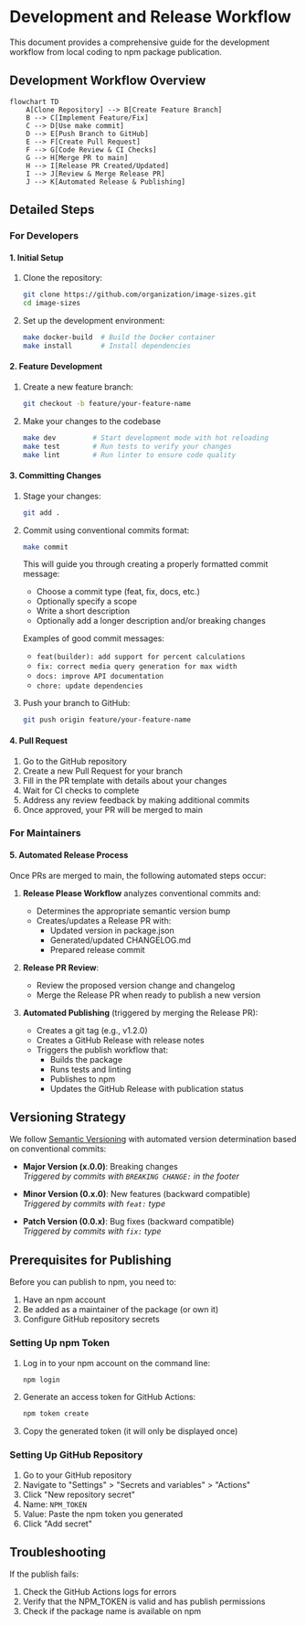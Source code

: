 # Development and Release Workflow

This document provides a comprehensive guide for the development workflow from local coding to npm package publication.

## Development Workflow Overview

```mermaid
flowchart TD
    A[Clone Repository] --> B[Create Feature Branch]
    B --> C[Implement Feature/Fix]
    C --> D[Use make commit]
    D --> E[Push Branch to GitHub]
    E --> F[Create Pull Request]
    F --> G[Code Review & CI Checks]
    G --> H[Merge PR to main]
    H --> I[Release PR Created/Updated]
    I --> J[Review & Merge Release PR]
    J --> K[Automated Release & Publishing]
```

## Detailed Steps

### For Developers

#### 1. Initial Setup

1. Clone the repository:

   ```bash
   git clone https://github.com/organization/image-sizes.git
   cd image-sizes
   ```

2. Set up the development environment:

   ```bash
   make docker-build  # Build the Docker container
   make install       # Install dependencies
   ```

#### 2. Feature Development

1. Create a new feature branch:

   ```bash
   git checkout -b feature/your-feature-name
   ```

2. Make your changes to the codebase

   ```bash
   make dev         # Start development mode with hot reloading
   make test        # Run tests to verify your changes
   make lint        # Run linter to ensure code quality
   ```

#### 3. Committing Changes

1. Stage your changes:

   ```bash
   git add .
   ```

2. Commit using conventional commits format:

   ```bash
   make commit
   ```

   This will guide you through creating a properly formatted commit message:
   - Choose a commit type (feat, fix, docs, etc.)
   - Optionally specify a scope
   - Write a short description
   - Optionally add a longer description and/or breaking changes

   Examples of good commit messages:
   - `feat(builder): add support for percent calculations`
   - `fix: correct media query generation for max width`
   - `docs: improve API documentation`
   - `chore: update dependencies`

3. Push your branch to GitHub:

   ```bash
   git push origin feature/your-feature-name
   ```

#### 4. Pull Request

1. Go to the GitHub repository
2. Create a new Pull Request for your branch
3. Fill in the PR template with details about your changes
4. Wait for CI checks to complete
5. Address any review feedback by making additional commits
6. Once approved, your PR will be merged to main

### For Maintainers

#### 5. Automated Release Process

Once PRs are merged to main, the following automated steps occur:

1. **Release Please Workflow** analyzes conventional commits and:
   - Determines the appropriate semantic version bump
   - Creates/updates a Release PR with:
     - Updated version in package.json
     - Generated/updated CHANGELOG.md
     - Prepared release commit

2. **Release PR Review**:
   - Review the proposed version change and changelog
   - Merge the Release PR when ready to publish a new version

3. **Automated Publishing** (triggered by merging the Release PR):
   - Creates a git tag (e.g., v1.2.0)
   - Creates a GitHub Release with release notes
   - Triggers the publish workflow that:
     - Builds the package
     - Runs tests and linting
     - Publishes to npm
     - Updates the GitHub Release with publication status

## Versioning Strategy

We follow [Semantic Versioning](https://semver.org/) with automated version determination based on conventional commits:

- **Major Version (x.0.0)**: Breaking changes  
  _Triggered by commits with `BREAKING CHANGE:` in the footer_
  
- **Minor Version (0.x.0)**: New features (backward compatible)  
  _Triggered by commits with `feat:` type_
  
- **Patch Version (0.0.x)**: Bug fixes (backward compatible)  
  _Triggered by commits with `fix:` type_

## Prerequisites for Publishing

Before you can publish to npm, you need to:

1. Have an npm account
2. Be added as a maintainer of the package (or own it)
3. Configure GitHub repository secrets

### Setting Up npm Token

1. Log in to your npm account on the command line:

   ```bash
   npm login
   ```

2. Generate an access token for GitHub Actions:

   ```bash
   npm token create
   ```

3. Copy the generated token (it will only be displayed once)

### Setting Up GitHub Repository

1. Go to your GitHub repository
2. Navigate to "Settings" > "Secrets and variables" > "Actions"
3. Click "New repository secret"
4. Name: `NPM_TOKEN`
5. Value: Paste the npm token you generated
6. Click "Add secret"

## Troubleshooting

If the publish fails:

1. Check the GitHub Actions logs for errors
2. Verify that the NPM_TOKEN is valid and has publish permissions
3. Check if the package name is available on npm
